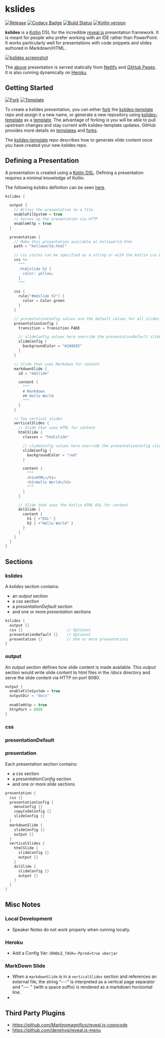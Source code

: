 # kslides

[![Release](https://jitpack.io/v/kslides/kslides.svg)](https://jitpack.io/#kslides/kslides)
[![Codacy Badge](https://app.codacy.com/project/badge/Grade/701fc37a847042d2ae2cd6e80075ff6f)](https://www.codacy.com/gh/kslides/kslides/dashboard?amp;utm_medium=referral&amp;utm_content=kslides/kslides&amp;utm_campaign=Badge_Grade)
[![Build Status](https://app.travis-ci.com/kslides/kslides.svg?branch=master)](https://app.travis-ci.com/kslides/kslides)
[![Kotlin version](https://img.shields.io/badge/kotlin-1.6.21-red?logo=kotlin)](http://kotlinlang.org)

**kslides** is a [Kotlin](https://kotlinlang.org) DSL for the incredible [reveal.js](https://revealjs.com) 
presentation framework. It is meant for people who prefer working with an IDE rather than PowerPoint. 
It works particularly well for presentations with code snippets and slides
authored in Markdown/HTML.

[![kslides screenshot](https://kslides.github.io/kslides/imgs/kslides-screenshot.png)](https://kslides.github.io/kslides/)

The [above](kslides-examples/src/main/kotlin/Slides.kt) presentation is served statically from
[Netlify](https://kslides.netlify.app)
and [GitHub Pages](https://kslides.github.io/kslides/).
It is also running dynamically on [Heroku](https://kslides-repo.herokuapp.com).

## Getting Started

[![Fork](https://img.shields.io/endpoint?color=%232A9EEE&logo=github&style=flat&url=https%3A%2F%2Fraw.githubusercontent.com%2Fkslides%2Fkslides%2Fmaster%2Fdocs%2Fshields%2Ffork.json)](https://github.com/kslides/kslides-template/fork)
[![Template](https://img.shields.io/endpoint?color=%232A9EEE&logo=github&style=flat&url=https%3A%2F%2Fraw.githubusercontent.com%2Fkslides%2Fkslides%2Fmaster%2Fdocs%2Fshields%2Ftemplate.json)](https://github.com/kslides/kslides-template/generate)

To create a kslides presentation, you can either [fork](https://github.com/kslides/kslides-template/fork) 
the [kslides-template](https://github.com/kslides/kslides-template) repo and assign it a new name, 
or generate a new repository using [kslides-template](https://github.com/kslides/kslides-template)
as a [template](https://github.com/kslides/kslides-template/generate). The advantage of forking is you 
will be able to pull upstream changes and stay current with kslides-template updates. GitHub provides more 
details on [templates](https://docs.github.com/en/repositories/creating-and-managing-repositories/creating-a-repository-from-a-template)
and [forks](https://docs.github.com/en/pull-requests/collaborating-with-pull-requests/working-with-forks/about-forks).

The [kslides-template](https://github.com/kslides/kslides-template) repo describes how to generate slide content once
you have created your new kslides repo.

## Defining a Presentation

A presentation is created using a [Kotlin DSL](https://medium.com/adobetech/building-elegant-dsls-with-kotlin-707726c5ed21). 
Defining a presentation requires a minimal knowledge of Kotlin. 

The following _kslides_ definition can be seen [here](https://kslides.github.io/kslides/helloworld.html).

```kotlin
kslides {

  output {
    // Writes the presentation to a file
    enableFilSystem = true
    // Serves up the presentation via HTTP
    enableHttp = true
  }

  presentation {
    // Make this presentation available at helloworld.html
    path = "helloworld.html"

    // css styles can be specified as a string or with the kotlin css DSL
    css +=
      """
      .htmlslide h2 {
        color: yellow;
      }
      """

    css {
      rule("#mdslide h2") {
        color = Color.green
      }
    }

    // presentationConfig values are the default values for all slides in a presentation
    presentationConfig {
      transition = Transition.FADE

      // slideConfig values here override the presentationDefault slideConfig values
      slideConfig {
        backgroundColor = "#2A9EEE"
      }
    }

    // Slide that uses Markdown for content
    markdownSlide {
      id = "mdslide"

      content {
        """
        # Markdown
        ## Hello World
        """
      }
    }

    // Two vertical slides
    verticalSlides {
      // Slide that uses HTML for content
      htmlSlide {
        classes = "htmlslide"

        // slideConfig values here override the presentationConfig slideConfig values
        slideConfig {
          backgroundColor = "red"
        }

        content {
          """
          <h1>HTML</h1>
          <h2>Hello World</h2>
          """
        }
      }

      // Slide that uses the Kotlin HTML DSL for content
      dslSlide {
        content {
          h1 { +"DSL" }
          h2 { +"Hello World" }
        }
      }
    }
  }
}
```

## Sections

### kslides

A _kslides_ section contains:
* an _output_ section
* a _css_ section
* a _presentationDefault_ section
* and one or more _presentation_ sections

```kotlin
kslides {
  output {}                 
  css {}                    // Optional
  presentationDefault {}    // Optional
  presentation {}           // One or more presentations
}
```

### output

An _output_ section defines how slide content is made available.
This _output_ section would write slide content to html files in the _/docs_ directory and serve 
the slide content via HTTP on port 8080.

```kotlin
output {
  enableFileSystem = true  
  outputDir = "docs"
  
  enableHttp = true
  httpPort = 8080
}
```

### css

### presentationDefault

### presentation

Each presentation section contains:
* a _css_ section
* a _presentationConfig_ section
* and one or more _slide_ sections

```kotlin
presentation {
  css {}
  presentationConfig {
    menuConfig {}
    copyCodeConfig {}
    slideConfig {}
  }
  markdownSlide {
    slideConfig {}
    output {}
  }
  verticalSlides {
    htmlSlide {
      slideConfig {}
      output {}
    }
    dslSlide {
      slideConfig {}
      output {}
    }
  }
}


```

## Misc Notes

### Local Development
* Speaker Notes do not work properly when running locally.

### Heroku 

* Add a Config Var: `GRADLE_TASK=-Pprod=true uberjar`

### MarkDown Slide 

* When a `markdownSlide` is in a `verticalSlides` section and references an external file, the string "---"
  is interpreted as a vertical page separator and "--- " (with a space suffix) is rendered as a markdown horizontal
  line.
* 
## Third Party Plugins

* https://github.com/Martinomagnifico/reveal.js-copycode
* https://github.com/denehyg/reveal.js-menu

